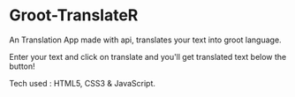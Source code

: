 # Groot-TranslateR

An Translation App made with api, translates your text into groot language.

Enter your text and click on translate and you'll get translated text below the button!

Tech used : HTML5, CSS3 & JavaScript.
